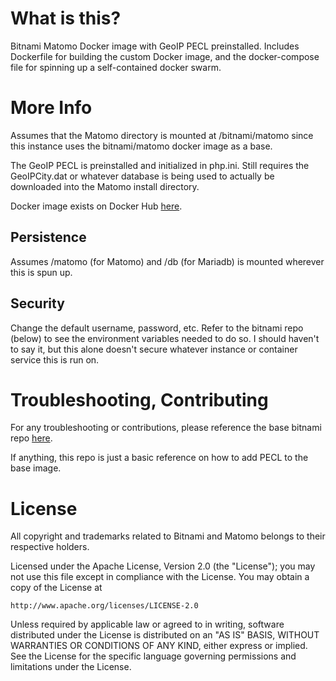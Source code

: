 # What is this?

Bitnami Matomo Docker image with GeoIP PECL preinstalled. Includes Dockerfile for building the custom Docker image, and the docker-compose file for spinning up a self-contained docker swarm.

# More Info

Assumes that the Matomo directory is mounted at /bitnami/matomo since this instance uses the bitnami/matomo docker image as a base.

The GeoIP PECL is preinstalled and initialized in php.ini. Still requires the GeoIPCity.dat or whatever database is being used to actually be downloaded into the Matomo install directory.

Docker image exists on Docker Hub [here](https://hub.docker.com/r/jameswang10/matomo_geoip/).

## Persistence

Assumes /matomo (for Matomo) and /db (for Mariadb) is mounted wherever this is spun up.

## Security

Change the default username, password, etc. Refer to the bitnami repo (below) to see the environment variables needed to do so. I should haven't to say it, but this alone doesn't secure whatever instance or container service this is run on.

# Troubleshooting, Contributing

For any troubleshooting or contributions, please reference the base bitnami repo [here](https://github.com/bitnami/bitnami-docker-matomo).

If anything, this repo is just a basic reference on how to add PECL to the base image.

# License

All copyright and trademarks related to Bitnami and Matomo belongs to their respective holders.

Licensed under the Apache License, Version 2.0 (the "License"); you may not use this file except in compliance with the License. You may obtain a copy of the License at

```
http://www.apache.org/licenses/LICENSE-2.0
```

Unless required by applicable law or agreed to in writing, software distributed under the License is distributed on an "AS IS" BASIS, WITHOUT WARRANTIES OR CONDITIONS OF ANY KIND, either express or implied. See the License for the specific language governing permissions and limitations under the License.
